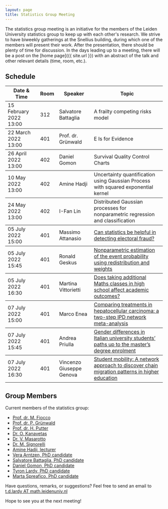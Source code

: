 ```yaml
---
layout: page
title: Statistics Group Meeting
---
```


<!---
<p class="message">
  Hey there! This page is included as an example. Feel free to customize it for your own use upon downloading. Carry on!
</p>
-->

The statistics group meeting is an initiative for the members of the Leiden University statistics group to keep up with each other's research. We strive to have
biweekly gatherings at the Snellius building, during which one of the members will present their work. After the presentation, there should be plenty of time
for discussion. In the days leading up to a meeting, there will be a post on the [home page]({{ site.url }}) with an abstract of the talk and other relevant 
details (time, room, etc.).

## Schedule

<table>
  <thead>
    <tr>
	    <th>Date & Time</th>
      <th>Room</th>
      <th>Speaker</th>
      <th>Topic</th>
    </tr>
  </thead>
  <tbody>
    <tr>
	    <td>15 February 2022 13:00</td>
      <td>312</td>
      <td>Salvatore Battaglia</td>
      <td>A frailty competing risks model</td>
    </tr>
  </tbody>
  <tbody>
    <tr>
	    <td>22 March 2022 13:00</td>
      <td>401</td>
      <td>Prof. dr. Grünwald</td>
      <td>E Is for Evidence</td>
    </tr>
  </tbody>
  <tbody>
    <tr>
	    <td>26 April 2022 13:00</td>
      <td>402</td>
      <td>Daniel Gomon</td>
      <td>Survival Quality Control Charts</td>
    </tr>
  </tbody>
  <tbody>
    <tr>
	    <td>10 May 2022 13:00</td>
      <td>402</td>
      <td>Amine Hadji</td>
      <td>Uncertainty quantification using Gaussian Process with squared exponential kernel</td>
    </tr>
  </tbody>
  <tbody>
    <tr>
	    <td>24 May 2022 13:00</td>
      <td>402</td>
      <td>I-Fan Lin</td>
      <td>Distributed Gaussian processes for nonparametric regression and classification</td>
    </tr>
  </tbody>
  <tbody>
    <tr>
	    <td>05 July 2022 15:00</td>
      <td>401</td>
      <td>Massimo Attanasio</td>
      <td><a href="{{ site.url }}/2022/06/29/attanasio/" target="_blank">Can statistics be helpful in detecting electoral fraud?</a></td>
    </tr>
  </tbody>
  <tbody>
    <tr>
	    <td>05 July 2022 15:45</td>
      <td>401</td>
      <td>Ronald Geskus</td>
      <td><a href="{{ site.url }}/2022/06/29/geskus/" target="_blank">Nonparametric estimation of the event probability using redistribution and weights</a></td>
    </tr>
  </tbody>
  <tbody>
    <tr>
	    <td>05 July 2022 16:30</td>
      <td>401</td>
      <td>Martina Vittorietti</td>
      <td><a href="{{ site.url }}/2022/06/29/1vittorietti/" target="_blank">Does taking additional Maths classes in high school affect academic outcomes?</a></td>
    </tr>
  </tbody>
  <tbody>
    <tr>
	    <td>07 July 2022 15:00</td>
      <td>401</td>
      <td>Marco Enea</td>
      <td><a href="{{ site.url }}/2022/06/29/Enea/" target="_blank">Comparing treatments in hepatocellular carcinoma: a two-step IPD network meta-analysis</a></td>
    </tr>
  </tbody>
  <tbody>
    <tr>
	    <td>07 July 2022 15:45</td>
      <td>401</td>
      <td>Andrea Priulla</td>
      <td><a href="{{ site.url }}/2022/06/29/priulla/" target="_blank">Gender differences in Italian university students’ paths up to the master’s degree enrolment</a></td>
    </tr>
  </tbody>
  <tbody>
    <tr>
	    <td>07 July 2022 16:30</td>
      <td>401</td>
      <td>Vincenzo Giuseppe Genova</td>
      <td><a href="{{ site.url }}/2022/06/29/genova/" target="_blank">Student mobility: A network approach to discover chain migration patterns in higher education</a></td>
    </tr>
  </tbody>
</table>

## Group Members

Current members of the statistics group:

* <a href="https://www.universiteitleiden.nl/en/staffmembers/marta-fiocco#tab-1" target="_blank">Prof. dr. M. Fiocco</a>
* <a href="http://www.grunwald.nl" target="_blank">Prof. dr. P. Grünwald</a>
* <a href="https://www.lumc.nl/org/bds/medewerkers/hputter" target="_blank">Prof. dr. H. Putter</a>
* <a href="https://www.universiteitleiden.nl/en/staffmembers/odysseas-kanavetas#tab-1" target="_blank">Dr. O. Kanavetas</a>
* <a href="https://www.universiteitleiden.nl/medewerkers/valentina-masarotto#tab-1" target="_blank">Dr. V. Masarotto</a>
* <a href="https://mirkosignorelli.github.io" target="_blank">Dr. M. Signorelli</a>
* <a href="https://www.universiteitleiden.nl/en/staffmembers/amine-hadji#tab-1" target="_blank">Amine Hadji, lecturer</a>
* <a href="https://www.universiteitleiden.nl/en/staffmembers/vera-arntzen#tab-1" target="_blank">Vera Arntzen, PhD candidate</a>
* <a href="https://www.universiteitleiden.nl/en/staffmembers/salvatore-battaglia-salvatore#tab-1" target="_blank">Salvatore Battaglia, PhD candidate</a>
* <a href="https://www.universiteitleiden.nl/en/staffmembers/daniel-gomon#tab-1" target="_blank">Daniel Gomon, PhD candidate</a>
* <a href="{{ site.url }}/contact/">Tyron Lardy, PhD candidate</a>
* <a href="https://www.universiteitleiden.nl/en/staffmembers/marta-spreafico#tab-1" target="_blank">Marta Spreafico, PhD candidate</a>


Have questions, remarks, or suggestions? Feel free to send an email to <a href="mailto:t.d.lardy@math.leidenuniv.nl">t.d.lardy AT math.leidenuniv.nl</a>

Hope to see you at the next meeting!
